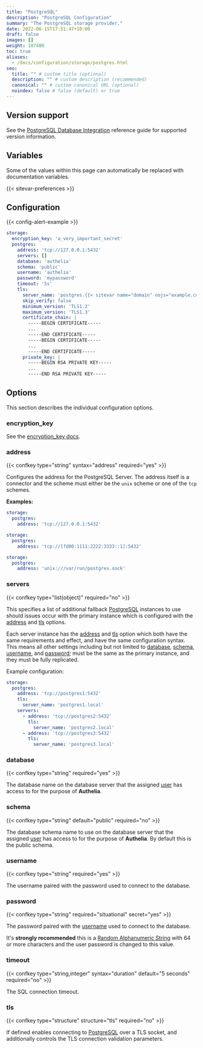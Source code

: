 ```yaml
---
title: "PostgreSQL"
description: "PostgreSQL Configuration"
summary: "The PostgreSQL storage provider."
date: 2022-06-15T17:51:47+10:00
draft: false
images: []
weight: 107400
toc: true
aliases:
  - /docs/configuration/storage/postgres.html
seo:
  title: "" # custom title (optional)
  description: "" # custom description (recommended)
  canonical: "" # custom canonical URL (optional)
  noindex: false # false (default) or true
---
```


## Version support

See the [PostgreSQL Database Integration](../../reference/integrations/database-integrations.md#postgresql) reference
guide for supported version information.

## Variables

Some of the values within this page can automatically be replaced with documentation variables.

{{< sitevar-preferences >}}

## Configuration

{{< config-alert-example >}}

```yaml {title="configuration.yml"}
storage:
  encryption_key: 'a_very_important_secret'
  postgres:
    address: 'tcp://127.0.0.1:5432'
    servers: []
    database: 'authelia'
    schema: 'public'
    username: 'authelia'
    password: 'mypassword'
    timeout: '5s'
    tls:
      server_name: 'postgres.{{< sitevar name="domain" nojs="example.com" >}}'
      skip_verify: false
      minimum_version: 'TLS1.2'
      maximum_version: 'TLS1.3'
      certificate_chain: |
        -----BEGIN CERTIFICATE-----
        ...
        -----END CERTIFICATE-----
        -----BEGIN CERTIFICATE-----
        ...
        -----END CERTIFICATE-----
      private_key: |
        -----BEGIN RSA PRIVATE KEY-----
        ...
        -----END RSA PRIVATE KEY-----
```

## Options

This section describes the individual configuration options.

### encryption_key

See the [encryption_key docs](introduction.md#encryption_key).

### address

{{< confkey type="string" syntax="address" required="yes" >}}

Configures the address for the PostgreSQL Server. The address itself is a connector and the scheme must either be
the `unix` scheme or one of the `tcp` schemes.

__Examples:__

```yaml {title="configuration.yml"}
storage:
  postgres:
    address: 'tcp://127.0.0.1:5432'
```

```yaml {title="configuration.yml"}
storage:
  postgres:
    address: 'tcp://[fd00:1111:2222:3333::1]:5432'
```

```yaml {title="configuration.yml"}
storage:
  postgres:
    address: 'unix:///var/run/postgres.sock'
```

### servers

{{< confkey type="list(object)" required="no" >}}

This specifies a list of additional fallback [PostgreSQL] instances to use should issues occur with the primary instance
which is configured with the [address](#address) and [tls](#tls) options.

Each server instance has the [address](#address) and [tls](#tls) option which both have the same requirements and
effect, and have the same configuration syntax. This means all other settings including but not limited to
[database](#database), [schema](#schema), [username](#username), and [password](#password); must be the same as the
primary instance, and they must be fully replicated.

Example configuration:

```yaml
storage:
  postgres:
    address: 'tcp://postgres1:5432'
    tls:
      server_name: 'postgres1.local'
    servers:
      - address: 'tcp://postgres2:5432'
        tls:
          server_name: 'postgres2.local'
      - address: 'tcp://postgres3:5432'
        tls:
          server_name: 'postgres3.local'
```

### database

{{< confkey type="string" required="yes" >}}

The database name on the database server that the assigned [user](#username) has access to for the purpose of
__Authelia__.

### schema

{{< confkey type="string" default="public" required="no" >}}

The database schema name to use on the database server that the assigned [user](#username) has access to for the purpose
of __Authelia__. By default this is the public schema.

### username

{{< confkey type="string" required="yes" >}}

The username paired with the password used to connect to the database.

### password

{{< confkey type="string" required="situational" secret="yes" >}}

The password paired with the [username](#username) used to connect to the database.

It's __strongly recommended__ this is a
[Random Alphanumeric String](../../reference/guides/generating-secure-values.md#generating-a-random-alphanumeric-string) with 64 or more
characters and the user password is changed to this value.

### timeout

{{< confkey type="string,integer" syntax="duration" default="5 seconds" required="no" >}}

The SQL connection timeout.

### tls

{{< confkey type="structure" structure="tls" required="no" >}}

If defined enables connecting to [PostgreSQL] over a TLS socket, and additionally controls the TLS connection
validation parameters.

[PostgreSQL]: https://www.postgresql.org/
